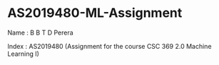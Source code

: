 # AS2019480-ML-Assignment
Name : B B T D Perera

Index : AS2019480 
(Assignment for the course CSC 369 2.0 Machine Learning I)
